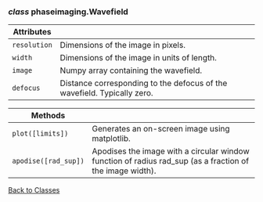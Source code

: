 ### *class* phaseimaging.Wavefield
    
| Attributes |  |  
|---|---|
| `resolution` | Dimensions of the image in pixels. |
| `width` | Dimensions of the image in units of length. |
| `image` | Numpy array containing the wavefield. |
| `defocus` | Distance corresponding to the defocus of the wavefield. Typically zero. |

| Methods |  |  
|---|---|
| `plot([limits])` | Generates an on-screen image using matplotlib. |
| `apodise([rad_sup])` | Apodises the image with a circular window function of radius rad_sup (as a fraction of the image width). |

[Back to Classes](classes.md)